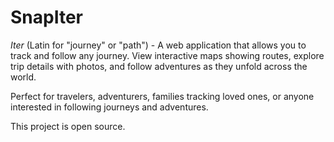 # SnapIter

*Iter* (Latin for "journey" or "path") - A web application that allows you to track and follow any journey. 
View interactive maps showing routes, explore trip details with photos, and follow adventures as they unfold across the world.

Perfect for travelers, adventurers, families tracking loved ones, or anyone interested in following journeys and adventures. 

This project is open source.
